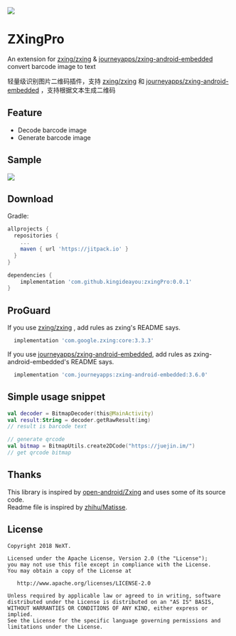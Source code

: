 [![](https://jitpack.io/v/kingideayou/zxingPro.svg)](https://jitpack.io/#kingideayou/zxingPro)

# ZXingPro
An extension for [zxing/zxing](https://github.com/zxing/zxing) & [journeyapps/zxing-android-embedded](https://github.com/journeyapps/zxing-android-embedded) convert barcode image to text  

轻量级识别图片二维码插件，支持 [zxing/zxing](https://github.com/zxing/zxing) 和 [journeyapps/zxing-android-embedded](https://github.com/journeyapps/zxing-android-embedded) ，支持根据文本生成二维码

## Feature
- Decode barcode image
- Generate barcode image

## Sample
![](http://ww1.sinaimg.cn/mw690/6db4aff6ly1fx8sy8hut7g20d80lz1dx.gif)

## Download
Gradle:

```groovy
allprojects {
  repositories {
    ...
    maven { url 'https://jitpack.io' }
  }
}

dependencies {
    implementation 'com.github.kingideayou:zxingPro:0.0.1'
}
```

## ProGuard
If you use [zxing/zxing](https://github.com/zxing/zxing) , add rules as zxing's README says.  
```groovy
  implementation 'com.google.zxing:core:3.3.3'
```
If you use [journeyapps/zxing-android-embedded](https://github.com/journeyapps/zxing-android-embedded), add rules as zxing-android-embedded's README says.  
```groovy
  implementation 'com.journeyapps:zxing-android-embedded:3.6.0'
```
## Simple usage snippet

```kotlin
val decoder = BitmapDecoder(this@MainActivity)
val result:String = decoder.getRawResult(img)
// result is barcode text

// generate qrcode
val bitmap = BitmapUtils.create2DCode("https://juejin.im/")
// get qrcode bitmap
```

## Thanks
This library is inspired by [open-android/Zxing](https://github.com/open-android/Zxing) and uses some of its source code.  
Readme file is inspired by [zhihu/Matisse](https://github.com/zhihu/Matisse).

## License

    Copyright 2018 NeXT.

    Licensed under the Apache License, Version 2.0 (the "License");
    you may not use this file except in compliance with the License.
    You may obtain a copy of the License at

       http://www.apache.org/licenses/LICENSE-2.0

    Unless required by applicable law or agreed to in writing, software
    distributed under the License is distributed on an "AS IS" BASIS,
    WITHOUT WARRANTIES OR CONDITIONS OF ANY KIND, either express or implied.
    See the License for the specific language governing permissions and
    limitations under the License.
